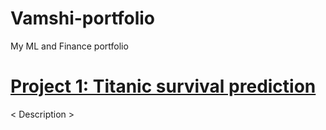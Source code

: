 # Vamshi-portfolio

My ML and Finance portfolio

# [Project 1: Titanic survival prediction](https://github.com/vamshikodipaka7/Vamshi-portfolio/blob/main/Titanic3.ipynb)
< Description >
